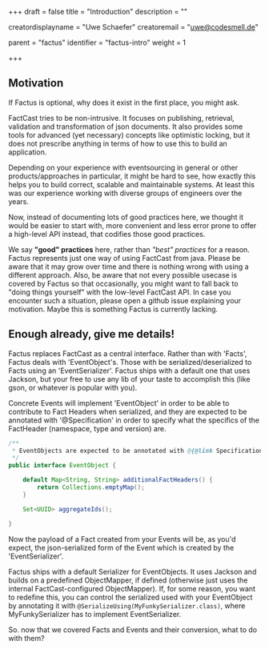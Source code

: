 +++
draft = false
title = "Introduction"
description = ""

creatordisplayname = "Uwe Schaefer"
creatoremail = "uwe@codesmell.de"


parent = "factus"
identifier = "factus-intro"
weight = 1

+++

## Motivation

If Factus is optional, why does it exist in the first place, you might ask.

FactCast tries to be non-intrusive. It focuses on publishing, retrieval, validation and transformation of json documents. It also provides some tools for advanced (yet necessary) concepts like optimistic locking, but it does not prescribe anything in terms of how to use this to build an application.

Depending on your experience with eventsourcing in general or other products/approaches in particular, it might be hard to see, how exactly this helps you to build correct, scalable and maintainable systems. At least this was our experience working with diverse groups of engineers over the years.

Now, instead of documenting lots of good practices here, we thought it would be easier to start with, more convenient and less error prone to offer a high-level API instead, that codifies those good practices.

We say **"good" practices** here, rather than *"best" practices* for a reason. Factus represents just one way of using FactCast from java. Please be aware that it may grow over time and there is nothing wrong with using a different approach.
Also, be aware that not every possible usecase is covered by Factus so that occasionally, you might want to fall back to "doing things yourself" with the low-level FactCast API. 
In case you encounter such a situation, please open a github issue explaining your motivation. Maybe this is something Factus is currently lacking.

## Enough already, give me details!

Factus replaces FactCast as a central interface. Rather than with 'Facts', Factus deals with 'EventObject's. Those with be serialized/deserialized to Facts using an 'EventSerializer'.
Factus ships with a default one that uses Jackson, but your free to use any lib of your taste to accomplish this (like gson, or whatever is popular with you).

Concrete Events will implement 'EventObject' in order to be able to contribute to Fact Headers when serialized, and they are expected to be annotated with '@Specification' in order to specify what the specifics of the FactHeader (namespace, type and version) are.

```java
/**
 * EventObjects are expected to be annotated with @{@link Specification}.
 */
public interface EventObject {

    default Map<String, String> additionalFactHeaders() {
        return Collections.emptyMap();
    }

    Set<UUID> aggregateIds();

}
```

Now the payload of a Fact created from your Events will be, as you'd expect, the json-serialized form of the Event which is created by the 'EventSerializer'.

Factus ships with a default Serializer for EventObjects. It uses Jackson and builds on a predefined ObjectMapper, if defined (otherwise just uses the internal FactCast-configured ObjectMapper).
If, for some reason, you want to redefine this, you can control the serialized used with your EventObject by annotating it with `@SerializeUsing(MyFunkySerializer.class)`, where MyFunkySerializer has to 
implement EventSerializer.

So. now that we covered Facts and Events and their conversion, what to do with them? 

